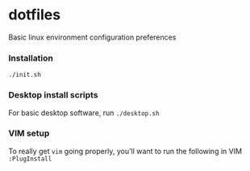 # dotfiles
Basic linux environment configuration preferences

### Installation
```./init.sh```


### Desktop install scripts

For basic desktop software, run
```./desktop.sh```

### VIM setup

To really get `vim` going properly, you'll want to run the following in VIM
```:PlugInstall```